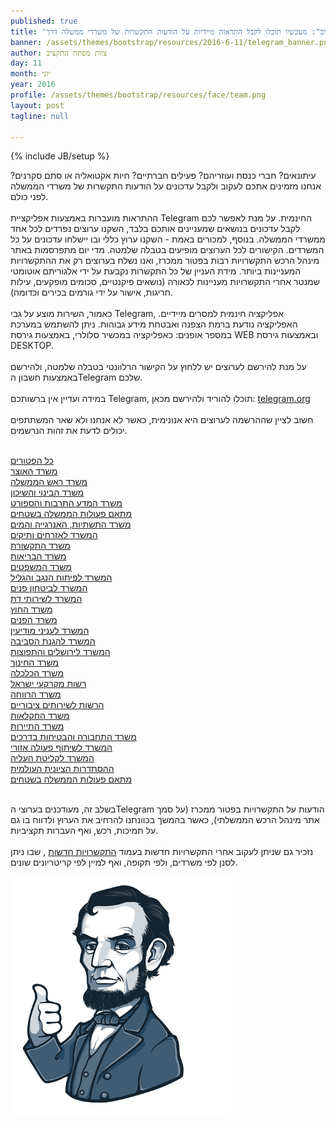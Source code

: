```yaml
---
published: true
title: 'חדש ב"מפתח התקציב": מעכשיו תוכלו לקבל התראות מיידיות על הודעות התקשרות של משרדי ממשלה דרך Telegram'
banner: /assets/themes/bootstrap/resources/2016-6-11/telegram_banner.png
author: צוות מפתח התקציב
day: 11
month: יוני
year: 2016
profile: /assets/themes/bootstrap/resources/face/team.png
layout: post
tagline: null

---
```


{% include JB/setup %}

עיתונאים? חברי כנסת ועוזריהם? פעילים חברתיים? חיות אקטואליה או סתם סקרנים? אנחנו מזמינים אתכם לעקוב ולקבל עדכונים על הודעות התקשרות של משרדי הממשלה לפני כולם.
<br><br>
ההתראות מועברות באמצעות אפליקציית  Telegram החינמית. על מנת לאפשר לכם לקבל עדכונים בנושאים שמעניינים אותכם בלבד, השקנו ערוצים נפרדים לכל אחד ממשרדי הממשלה. בנוסף, למכורים באמת - השקנו ערוץ כללי ובו יישלחו עדכונים על כל המשרדים.
הקישורים לכל הערוצים מופיעים בטבלה שלמטה.
מדי יום מתפרסמות באתר מינהל הרכש התקשרויות רבות בפטור ממכרז, ואנו נשלח בערוצים רק את ההתקשרויות המעניינות ביותר.  מידת העניין של כל התקשרות נקבעת על ידי אלגוריתם אוטומטי שמנטר אחרי התקשרויות מעניינות לכאורה (נושאים פיקנטיים, סכומים מופקעים, עילות חריגות, אישור על ידי גורמים בכירים וכדומה).
<br><br>
כאמור, השירות מוצע על גבי Telegram, אפליקציה חינמית למסרים מיידיים. האפליקציה נודעת ברמת הצפנה ואבטחת מידע גבוהות. ניתן להשתמש במערכת במספר אופנים:  כאפליקציה במכשיר סלולרי, באמצעות גירסת WEB ובאמצעות גירסת DESKTOP.
<br><br>
על מנת להירשם לערוצים יש ללחוץ על הקישור הרלוונטי בטבלה שלמטה, ולהירשם באמצעות חשבון הTelegram שלכם.
<br><br>
במידה ועדיין אין ברשותכם Telegram, תוכלו להוריד ולהירשם מכאן: <a href="https://telegram.org/" target="_blank">telegram.org</a>
<br><br>
 חשוב לציין שההרשמה לערוצים היא אנונימית, כאשר לא אנחנו ולא שאר המשתתפים יכולים לדעת את זהות הנרשמים.
<br><br>

<div class="container-fluid">
  <div class="row thumbnail_list">
    <div class="col-xs-12 col-sm-4 thumbnail"><a href="" target="_blank" class="all">כל הפטורים</a></div>
    <div class="col-xs-6 col-sm-4 thumbnail"><a href="" target="_blank">משרד האוצר</a></div>
    <div class="col-xs-6 col-sm-4 thumbnail"><a href="" target="_blank">משרד ראש הממשלה</a></div>
    <div class="col-xs-6 col-sm-4 thumbnail"><a href="" target="_blank">משרד הבינוי והשיכון</a></div>
    <div class="col-xs-6 col-sm-4 thumbnail"><a href="" target="_blank">משרד המדע התרבות והספורט</a></div>
    <div class="col-xs-6 col-sm-4 thumbnail"><a href="" target="_blank">מתאם פעולות הממשלה בשטחים</a></div>
    <div class="col-xs-6 col-sm-4 thumbnail"><a href="" target="_blank">משרד התשתיות, האנרגייה והמים</a></div>
    <div class="col-xs-6 col-sm-4 thumbnail"><a href="" target="_blank">המשרד לאזרחים ותיקים</a></div>
    <div class="col-xs-6 col-sm-4 thumbnail"><a href="" target="_blank">משרד התקשורת</a></div>
    <div class="col-xs-6 col-sm-4 thumbnail"><a href="" target="_blank">משרד הבריאות</a></div>
    <div class="col-xs-6 col-sm-4 thumbnail"><a href="" target="_blank">משרד המשפטים</a></div>
    <div class="col-xs-6 col-sm-4 thumbnail"><a href="" target="_blank">המשרד לפיתוח הנגב והגליל</a></div>
    <div class="col-xs-6 col-sm-4 thumbnail"><a href="" target="_blank">המשרד לביטחון פנים</a></div>
    <div class="col-xs-6 col-sm-4 thumbnail"><a href="" target="_blank">המשרד לשירותי דת</a></div>
    <div class="col-xs-6 col-sm-4 thumbnail"><a href="" target="_blank">משרד החוץ</a></div>
    <div class="col-xs-6 col-sm-4 thumbnail"><a href="" target="_blank">משרד הפנים</a></div>
    <div class="col-xs-6 col-sm-4 thumbnail"><a href="" target="_blank">המשרד לעניני מודיעין</a></div>
    <div class="col-xs-6 col-sm-4 thumbnail"><a href="" target="_blank">המשרד להגנת הסביבה</a></div>
    <div class="col-xs-6 col-sm-4 thumbnail"><a href="" target="_blank">המשרד לירושלים והתפוצות</a></div>
    <div class="col-xs-6 col-sm-4 thumbnail"><a href="" target="_blank">משרד החינוך</a></div>
    <div class="col-xs-6 col-sm-4 thumbnail"><a href="" target="_blank">משרד הכלכלה</a></div>
    <div class="col-xs-6 col-sm-4 thumbnail"><a href="" target="_blank">רשות מקרקעי ישראל</a></div>
    <div class="col-xs-6 col-sm-4 thumbnail"><a href="" target="_blank">משרד הרווחה</a></div>
    <div class="col-xs-6 col-sm-4 thumbnail"><a href="" target="_blank">הרשות לשירותים ציבוריים</a></div>
    <div class="col-xs-6 col-sm-4 thumbnail"><a href="" target="_blank">משרד החקלאות</a></div>
    <div class="col-xs-6 col-sm-4 thumbnail"><a href="" target="_blank">משרד התיירות</a></div>
    <div class="col-xs-6 col-sm-4 thumbnail"><a href="" target="_blank">משרד התחבורה והבטיחות בדרכים</a></div>
    <div class="col-xs-6 col-sm-4 thumbnail"><a href="" target="_blank">המשרד לשיתוף פעולה אזורי</a></div>
    <div class="col-xs-6 col-sm-4 thumbnail"><a href="" target="_blank">המשרד לקליטת העליה</a></div>
    <div class="col-xs-6 col-sm-4 thumbnail"><a href="" target="_blank">ההסתדרות הציונית העולמית</a></div>
    <div class="col-xs-6 col-sm-4 thumbnail"><a href="" target="_blank">מתאם פעולות הממשלה בשטחים</a></div>
  </div>
</div>

<br>

בשלב זה, מעודכנים בערוצי הTelegram הודעות על התקשרויות בפטור ממכרז (על סמך אתר מינהל הרכש הממשלתי), כאשר בהמשך בכוונתנו להרחיב את הערוץ ולדווח בו גם על תמיכות, רכש, ואף העברות תקציביות.
<br><br>
נזכיר גם שניתן לעקוב אחרי התקשרויות חדשות בעמוד <a href="http://www.obudget.org/#spending//2016/en" target="_blank">התקשרויות חדשות</a>
, שבו ניתן לסנן לפי משרדים, ולפי תקופה, ואף למיין לפי קריטריונים שונים.

  <img src="/assets/themes/bootstrap/resources/2016-6-11/lincoln.png" class="img-responsive sticker">
